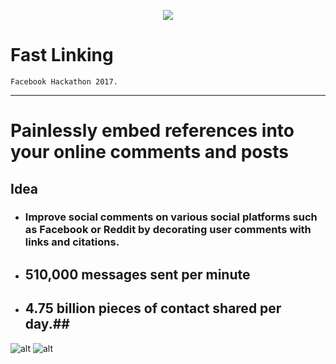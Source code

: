 
<p align="center">
  <img src="http://jonathonbelotti.com/fast-links/rsz_1logo3.png">
</p>

# Fast Linking

`Facebook Hackathon 2017. `


------

# Painlessly embed references into your online comments and posts


## Idea

 - ### Improve social comments on various social platforms such as Facebook or Reddit by decorating user comments with links and citations.
 - ## **510,000** messages sent **per minute**
 - ## **4.75 billion pieces** of contact shared **per day.**##


![alt](http://jonathonbelotti.com/fast-links/improved_two.png)
![alt](http://jonathonbelotti.com/fast-links/improved_one.png)
